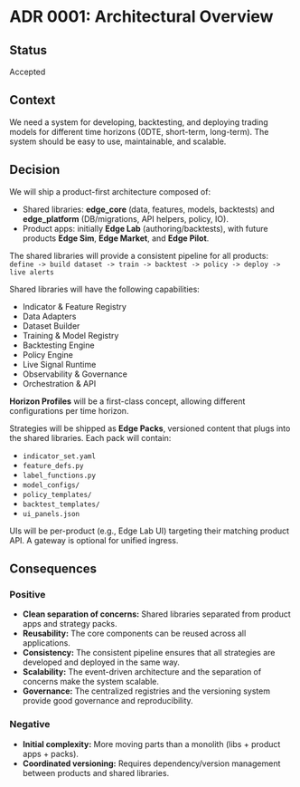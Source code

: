 # ADR 0001: Architectural Overview

## Status

Accepted

## Context

We need a system for developing, backtesting, and deploying trading models for different time horizons (0DTE, short-term, long-term). The system should be easy to use, maintainable, and scalable.

## Decision

We will ship a product-first architecture composed of:

- Shared libraries: **edge_core** (data, features, models, backtests) and **edge_platform** (DB/migrations, API helpers, policy, IO).
- Product apps: initially **Edge Lab** (authoring/backtests), with future products **Edge Sim**, **Edge Market**, and **Edge Pilot**.

The shared libraries will provide a consistent pipeline for all products:
`define -> build dataset -> train -> backtest -> policy -> deploy -> live alerts`

Shared libraries will have the following capabilities:
- Indicator & Feature Registry
- Data Adapters
- Dataset Builder
- Training & Model Registry
- Backtesting Engine
- Policy Engine
- Live Signal Runtime
- Observability & Governance
- Orchestration & API

**Horizon Profiles** will be a first-class concept, allowing different configurations per time horizon.

Strategies will be shipped as **Edge Packs**, versioned content that plugs into the shared libraries. Each pack will contain:
- `indicator_set.yaml`
- `feature_defs.py`
- `label_functions.py`
- `model_configs/`
- `policy_templates/`
- `backtest_templates/`
- `ui_panels.json`

UIs will be per-product (e.g., Edge Lab UI) targeting their matching product API. A gateway is optional for unified ingress.

## Consequences

### Positive

- **Clean separation of concerns:** Shared libraries separated from product apps and strategy packs.
- **Reusability:** The core components can be reused across all applications.
- **Consistency:** The consistent pipeline ensures that all strategies are developed and deployed in the same way.
- **Scalability:** The event-driven architecture and the separation of concerns make the system scalable.
- **Governance:** The centralized registries and the versioning system provide good governance and reproducibility.

### Negative

- **Initial complexity:** More moving parts than a monolith (libs + product apps + packs).
- **Coordinated versioning:** Requires dependency/version management between products and shared libraries.
